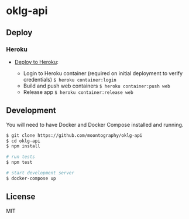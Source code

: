 # oklg-api

## Deploy

### Heroku

- [Deploy to Heroku](https://devcenter.heroku.com/articles/container-registry-and-runtime#building-and-pushing-image-s):

  - Login to Heroku container (required on initial deployment to verify credentials)
    `$ heroku container:login`
  - Build and push web containers
    `$ heroku container:push web`
  - Release app
    `$ heroku container:release web`

## Development

You will need to have Docker and Docker Compose installed and running.

```sh
$ git clone https://github.com/moontography/oklg-api
$ cd oklg-api
$ npm install

# run tests
$ npm test

# start development server
$ docker-compose up
```

## License

MIT
